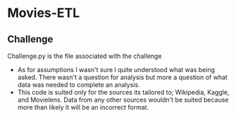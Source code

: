 # Movies-ETL

## Challenge
  Challenge.py is the file associated with the challenge
  - As for assumptions I wasn't sure I quite understood what was being asked. There wasn't a question for analysis but more a question of what data was needed to complete an analysis.
  - This code is suited only for the sources its tailored to; Wikipedia, Kaggle, and Movielens. Data from any other sources wouldn't be suited because more than likely it will
be an incorrect format.
